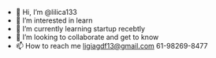 - 👋 Hi, I’m @lilica133
- 👀 I’m interested in learn
- 🌱 I’m currently learning startup recebtly
- 💞️ I’m looking to collaborate and get to know
- 📫 How to reach me ligiagdf13@gmail.com 
61-98269-8477

<!---
lilica133/lilica133 is a ✨ special ✨ repository because its `README.md` (this file) appears on your GitHub profile.
You can click the Preview link to take a look at your changes.
--->
